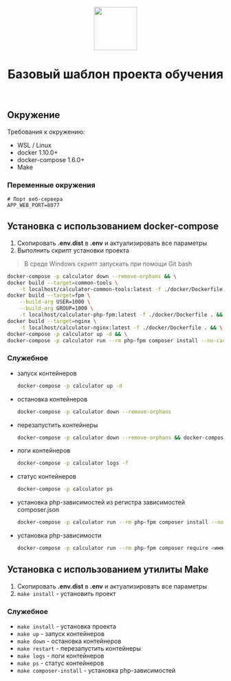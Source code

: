 <p align="center">
    <a href="https://github.com/yiisoft" target="_blank">
        <img src="https://avatars0.githubusercontent.com/u/993323" height="100px">
    </a>
    <h1 align="center">Базовый шаблон проекта обучения</h1>
    <br>
</p>

## Окружение

Требования к окружению:

* WSL / Linux
* docker 1.10.0+
* docker-compose 1.6.0+
* Make

### Переменные окружения

```dotenv
# Порт веб-сервера
APP_WEB_PORT=8077
```

## Установка с использованием docker-compose

1. Скопировать **.env.dist** в **.env** и актуализировать все параметры
1. Выполнить скрипт установки проекта
> В среде Windows скрипт запускать при помощи Git bash
```sh
docker-compose -p calculator down --remove-orphans && \
docker build --target=common-tools \
	-t localhost/calculator-common-tools:latest -f ./docker/Dockerfile . && \
docker build --target=fpm \
	--build-arg USER=1000 \
	--build-arg GROUP=1000 \
	-t localhost/calculator-php-fpm:latest -f ./docker/Dockerfile . && \
docker build --target=nginx \
	-t localhost/calculator-nginx:latest -f ./docker/Dockerfile . && \
docker-compose -p calculator up -d && \
docker-compose -p calculator run --rm php-fpm composer install --no-cache
```

### Служебное

- запуск контейнеров
    ```sh
    docker-compose -p calculator up -d
    ```
- остановка контейнеров
    ```sh
    docker-compose -p calculator down --remove-orphans
    ```
- перезапустить контейнеры
    ```sh
    docker-compose -p calculator down --remove-orphans && docker-compose -p calculator up -d
    ```
- логи контейнеров
    ```sh
    docker-compose -p calculator logs -f
    ```
- статус контейнеров
    ```sh
    docker-compose -p calculator ps
    ```
- установка php-зависимостей из регистра зависимостей composer.json
    ```sh
    docker-compose -p calculator run --rm php-fpm composer install --no-cache
    ```
- установка php-зависимости
    ```sh
    docker-compose -p calculator run --rm php-fpm composer require <имя_пакета>
    ```

## Установка с использованием утилиты Make

1. Скопировать **.env.dist** в **.env** и актуализировать все параметры
1. `make install` - установить проект

### Служебное

- `make install` - установка проекта
- `make up` - запуск контейнеров
- `make down` - остановка контейнеров
- `make restart` - перезапустить контейнеры
- `make logs` - логи контейнеров
- `make ps` - статус контейнеров
- `make composer-install` - установка php-зависимостей